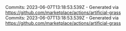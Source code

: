 Commits: 2023-06-07T13:18:53.539Z - Generated via https://github.com/marketplace/actions/artificial-grass
<br>
Commits: 2023-06-07T13:18:53.539Z - Generated via https://github.com/marketplace/actions/artificial-grass
<br>
